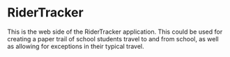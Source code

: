 # RiderTracker

This is the web side of the RiderTracker application. This could be used for creating a paper trail of school students travel to and from school, as well as allowing for exceptions in their typical travel.
